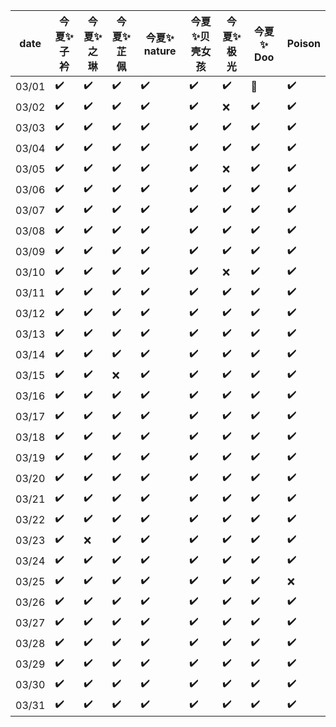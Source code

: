 | date  | 今夏✨子衿 | 今夏✨之琳 | 今夏✨芷佩 | 今夏✨ nature | 今夏✨贝壳女孩 | 今夏✨极光 | 今夏✨ Doo | Poison |
|-------|------------|------|------------|-------------|----------------|------------|-----|--------|
| 03/01 | ✔️          | ✔️    | ✔️          | ✔️           | ✔️              | ✔️          | 🚫  | ✔️      |
| 03/02 | ✔️          | ✔️    | ✔️          | ✔️           | ✔️              | ❌         | ✔️   | ✔️      |
| 03/03 | ✔️          | ✔️    | ✔️          | ✔️           | ✔️              | ✔️          | ✔️   | ✔️      |
| 03/04 | ✔️          | ✔️    | ✔️          | ✔️           | ✔️              | ✔️          | ✔️   | ✔️      |
| 03/05 | ✔️          | ✔️    | ✔️          | ✔️           | ✔️              | ❌         | ✔️   | ✔️      |
|03/06  | ✔️          | ✔️    | ✔️          | ✔️           | ✔️              | ✔️         | ✔️   | ✔️      |
|03/07|✔️|✔️|✔️|✔️|✔️|✔️|✔️|✔️|
|03/08|✔️|✔️|✔️|✔️|✔️|✔️|✔️|✔️|
|03/09|✔️|✔️|✔️|✔️|✔️|✔️|✔️|✔️|
|03/10|✔️|✔️|✔️|✔️|✔️|❌|✔️|✔️|
|03/11|✔️|✔️|✔️|✔️|✔️|✔️|✔️|✔️|
|03/12|✔️|✔️|✔️|✔️|✔️|✔️|✔️|✔️|
|03/13|✔️|✔️|✔️|✔️|✔️|✔️|✔️|✔️|
|03/14|✔️|✔️|✔️|✔️|✔️|✔️|✔️|✔️|
|03/15|✔️|✔️|❌|✔️|✔️|✔️|✔️|✔️|
|03/16|✔️|✔️|✔️|✔️|✔️|✔️|✔️|✔️|
|03/17|✔️|✔️|✔️|✔️|✔️|✔️|✔️|✔️|
|03/18|✔️|✔️|✔️|✔️|✔️|✔️|✔️|✔️|
|03/19|✔️|✔️|✔️|✔️|✔️|✔️|✔️|✔️|
|03/20|✔️|✔️|✔️|✔️|✔️|✔️|✔️|✔️|
|03/21|✔️|✔️|✔️|✔️|✔️|✔️|✔️|✔️|
|03/22|✔️|✔️|✔️|✔️|✔️|✔️|✔️|✔️|
|03/23|✔️|❌|✔️|✔️|✔️|✔️|✔️|✔️|
|03/24|✔️|✔️|✔️|✔️|✔️|✔️|✔️|✔️|
|03/25|✔️|✔️|✔️|✔️|✔️|✔️|✔️|❌|
|03/26|✔️|✔️|✔️|✔️|✔️|✔️|✔️|✔️|
|03/27|✔️|✔️|✔️|✔️|✔️|✔️|✔️|✔️|
|03/28|✔️|✔️|✔️|✔️|✔️|✔️|✔️|✔️|
|03/29|✔️|✔️|✔️|✔️|✔️|✔️|✔️|✔️|
|03/30|✔️|✔️|✔️|✔️|✔️|✔️|✔️|✔️|
|03/31|✔️|✔️|✔️|✔️|✔️|✔️|✔️|✔️|
